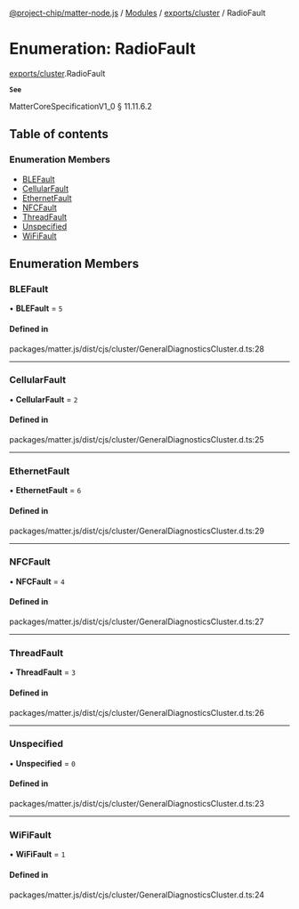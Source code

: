 [@project-chip/matter-node.js](../README.md) / [Modules](../modules.md) / [exports/cluster](../modules/exports_cluster.md) / RadioFault

# Enumeration: RadioFault

[exports/cluster](../modules/exports_cluster.md).RadioFault

**`See`**

MatterCoreSpecificationV1_0 § 11.11.6.2

## Table of contents

### Enumeration Members

- [BLEFault](exports_cluster.RadioFault.md#blefault)
- [CellularFault](exports_cluster.RadioFault.md#cellularfault)
- [EthernetFault](exports_cluster.RadioFault.md#ethernetfault)
- [NFCFault](exports_cluster.RadioFault.md#nfcfault)
- [ThreadFault](exports_cluster.RadioFault.md#threadfault)
- [Unspecified](exports_cluster.RadioFault.md#unspecified)
- [WiFiFault](exports_cluster.RadioFault.md#wififault)

## Enumeration Members

### BLEFault

• **BLEFault** = ``5``

#### Defined in

packages/matter.js/dist/cjs/cluster/GeneralDiagnosticsCluster.d.ts:28

___

### CellularFault

• **CellularFault** = ``2``

#### Defined in

packages/matter.js/dist/cjs/cluster/GeneralDiagnosticsCluster.d.ts:25

___

### EthernetFault

• **EthernetFault** = ``6``

#### Defined in

packages/matter.js/dist/cjs/cluster/GeneralDiagnosticsCluster.d.ts:29

___

### NFCFault

• **NFCFault** = ``4``

#### Defined in

packages/matter.js/dist/cjs/cluster/GeneralDiagnosticsCluster.d.ts:27

___

### ThreadFault

• **ThreadFault** = ``3``

#### Defined in

packages/matter.js/dist/cjs/cluster/GeneralDiagnosticsCluster.d.ts:26

___

### Unspecified

• **Unspecified** = ``0``

#### Defined in

packages/matter.js/dist/cjs/cluster/GeneralDiagnosticsCluster.d.ts:23

___

### WiFiFault

• **WiFiFault** = ``1``

#### Defined in

packages/matter.js/dist/cjs/cluster/GeneralDiagnosticsCluster.d.ts:24
